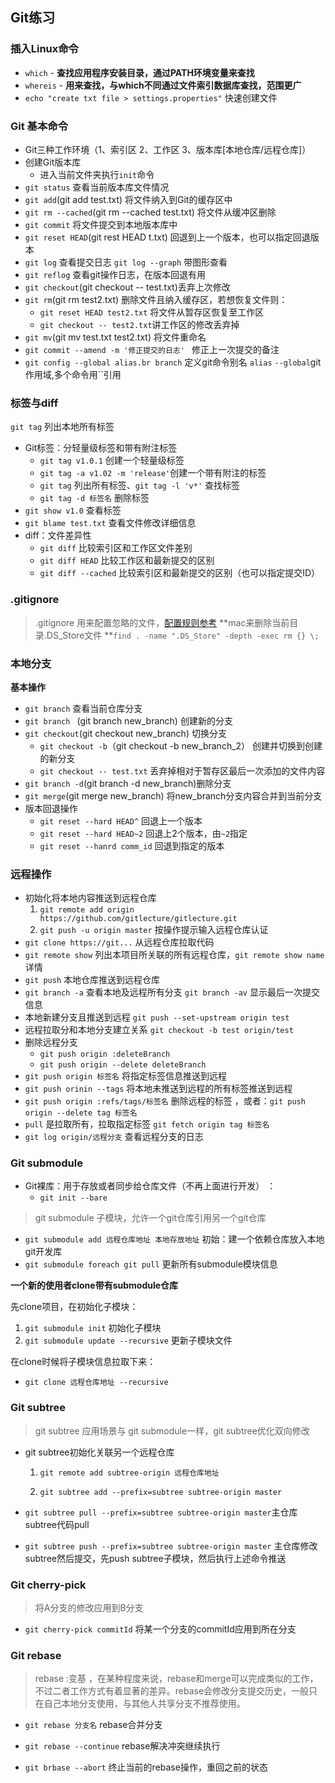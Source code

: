 ##  Git练习

### 插入Linux命令

- `which`  - **查找应用程序安装目录，通过PATH环境变量来查找**
- `whereis` - **用来查找，与which不同通过文件索引数据库查找，范围更广**
- `echo "create txt file > settings.properties"` 快速创建文件



### Git 基本命令

- Git三种工作环境（1、索引区   2、工作区   3、版本库[本地仓库/远程仓库]）
- 创建Git版本库
  - 进入当前文件夹执行`init`命令
- `git status` 查看当前版本库文件情况
-  `git add`(git add test.txt) 将文件纳入到Git的缓存区中
- `git rm --cached`(git rm --cached test.txt) 将文件从缓冲区删除
- `git commit` 将文件提交到本地版本库中
- `git reset HEAD`(git rest HEAD t.txt) 回退到上一个版本，也可以指定回退版本
- `git log` 查看提交日志 `git log --graph` 带图形查看
- `git reflog` 查看git操作日志，在版本回退有用
- `git checkout`(git checkout -- test.txt)丢弃上次修改
- `git rm`(git rm test2.txt) 删除文件且纳入缓存区，若想恢复文件则：
  - `git reset HEAD test2.txt` 将文件从暂存区恢复至工作区
  - `git checkout -- test2.txt`讲工作区的修改丢弃掉
- `git mv`(git mv test.txt test2.txt) 将文件重命名
- `git commit --amend -m '修正提交的日志' ` 修正上一次提交的备注
- `git config --global alias.br branch` 定义git命令别名 `alias`  `--global`git作用域,多个命令用``引用

### 标签与diff

`git tag` 列出本地所有标签

 - Git标签：分轻量级标签和带有附注标签
   - `git tag v1.0.1` 创建一个轻量级标签
   - `git tag -a v1.02 -m 'release'`创建一个带有附注的标签
   - `git tag` 列出所有标签、`git tag -l 'v*'` 查找标签
   - `git tag -d 标签名` 删除标签
- `git show v1.0` 查看标签
- `git blame test.txt` 查看文件修改详细信息
- diff：文件差异性
  - `git diff` 比较索引区和工作区文件差别
  - `git diff HEAD` 比较工作区和最新提交的区别 
  - `git diff --cached` 比较索引区和最新提交的区别（也可以指定提交ID）

### .gitignore

> .gitignore 用来配置忽略的文件，[配置规则参考](https://segmentfault.com/a/1190000017138049)
> **mac来删除当前目录.DS_Store文件 **`find . -name ".DS_Store" -depth -exec rm {} \;`

### 本地分支

**基本操作**

- `git branch` 查看当前仓库分支
- `git branch ` (git branch new_branch) 创建新的分支
- `git checkout`(git checkout new_branch) 切换分支
  - `git checkout -b`（git checkout -b  new_branch_2） 创建并切换到创建的新分支
  - `git checkout -- test.txt` 丢弃掉相对于暂存区最后一次添加的文件内容
- `git branch -d`(git branch -d new_branch)删除分支
- `git merge`(git merge new_branch) 将new_branch分支内容合并到当前分支
- 版本回退操作
  - `git reset --hard HEAD^` 回退上一个版本
  - `git reset --hard HEAD~2` 回退上2个版本，由`~2`指定
  - `git reset --hanrd comm_id` 回退到指定的版本

### 远程操作

- 初始化将本地内容推送到远程仓库
  1. `git remote add origin https://github.com/gitlecture/gitlecture.git`
  2. `git push -u origin master`  按操作提示输入远程仓库认证
- `git clone https://git...` 从远程仓库拉取代码
- `git remote show` 列出本项目所关联的所有远程仓库，`git remote show name` 详情
- `git push`  本地仓库推送到远程仓库
- `git branch -a` 查看本地及远程所有分支 `git branch -av` 显示最后一次提交信息
- 本地新建分支且推送到远程 `git push --set-upstream origin test`
- 远程拉取分和本地分支建立关系 `git checkout -b test origin/test`
- 删除远程分支
  - `git push origin :deleteBranch` 
  - `git push origin --delete deleteBranch`
- `git push origin 标签名` 将指定标签信息推送到远程
- `git push orinin --tags` 将本地未推送到远程的所有标签推送到远程
- `git push origin :refs/tags/标签名` 删除远程的标签 ，或者：`git push origin --delete tag 标签名`
- `pull` 是拉取所有，拉取指定标签 `git fetch origin tag 标签名`
- `git log origin/远程分支` 查看远程分支的日志

### Git submodule

- Git裸库：用于存放或者同步给仓库文件（不再上面进行开发） ：
  - `git init --bare`

> git submodule 子模块，允许一个git仓库引用另一个git仓库

- `git submodule add 远程仓库地址 本地存放地址`  初始：建一个依赖仓库放入本地git开发库
- `git submodule foreach git pull` 更新所有submodule模块信息

**一个新的使用者clone带有submodule仓库**

先clone项目，在初始化子模块：

1. `git submodule init`  初始化子模块
2. `git submodule update --recursive`   更新子模块文件

在clone时候将子模块信息拉取下来：

- `git clone 远程仓库地址 --recursive`

### Git subtree

> git subtree 应用场景与 git submodule一样，git subtree优化双向修改

- git subtree初始化关联另一个远程仓库

  1. `git remote add subtree-origin 远程仓库地址` 

  2. `git subtree add --prefix=subtree subtree-origin master`

- `git subtree pull --prefix=subtree subtree-origin master`主仓库subtree代码pull 
- `git subtree push --prefix=subtree subtree-origin master` 主仓库修改subtree然后提交，先push subtree子模块，然后执行上述命令推送

### Git cherry-pick

> 将A分支的修改应用到B分支

- `git cherry-pick commitId`  将某一个分支的commitId应用到所在分支

### Git rebase

> rebase :变基 ，在某种程度来说，rebase和merge可以完成类似的工作，不过二者工作方式有着显著的差异。rebase会修改分支提交历史，一般只在自己本地分支使用，与其他人共享分支不推荐使用。

- `git rebase 分支名`  rebase合并分支
- `git rebase --continue`  rebase解决冲突继续执行

- `git brbase --abort` 终止当前的rebase操作，重回之前的状态



